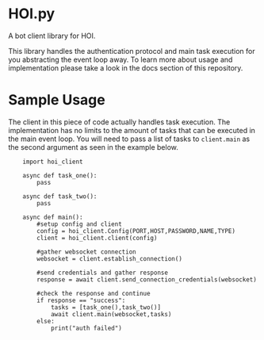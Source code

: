 # HOI.py
A bot client library for HOI.
 
This library handles the authentication protocol and main task execution for you abstracting the event loop away. To learn more about usage and implementation
please take a look in the docs section of this repository.


# Sample Usage
The client in this piece of code actually handles task execution. The implementation has no limits to the amount of tasks that 
can be executed in the main event loop. You will need to pass a list of tasks to `client.main` as the second argument as seen in the
example below. 

```python3
    import hoi_client
    
    async def task_one():
        pass
        
    async def task_two():
        pass
        
    async def main():
        #setup config and client
        config = hoi_client.Config(PORT,HOST,PASSWORD,NAME,TYPE)
        client = hoi_client.client(config)
        
        #gather websocket connection
        websocket = client.establish_connection()      
        
        #send credentials and gather response
        response = await client.send_connection_credentials(websocket)
        
        #check the response and continue
        if response == "success":
            tasks = [task_one(),task_two()]
            await client.main(websocket,tasks)
        else:
            print("auth failed")
            


```
